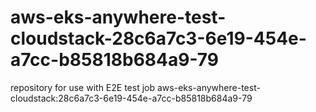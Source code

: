# aws-eks-anywhere-test-cloudstack-28c6a7c3-6e19-454e-a7cc-b85818b684a9-79
repository for use with E2E test job aws-eks-anywhere-test-cloudstack:28c6a7c3-6e19-454e-a7cc-b85818b684a9-79
